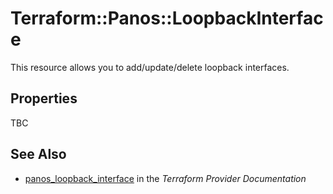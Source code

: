 # Terraform::Panos::LoopbackInterface

This resource allows you to add/update/delete loopback interfaces.

## Properties

TBC

## See Also

* [panos_loopback_interface](https://www.terraform.io/docs/providers/panos/r/loopback_interface.html) in the _Terraform Provider Documentation_